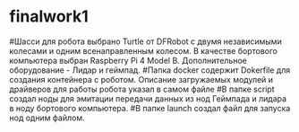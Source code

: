 # finalwork1
#Шасси для робота выбрано Turtle от DFRobot с двумя независимыми колесами и одним всенаправленным колесом. В качестве бортового компьютера выбран Raspberry Pi 4 Model B. Дополнительное оборудование - Лидар и геймпад. 
#Папка docker содержит Dokerfile для создания контейнера с роботом. Описание загружаемых модулей и драйверов для работы робота указал в самом файле
#В папке script создал ноды для эмитации передачи данных из нод Геймпада и лидара в ноду бортового компьютера.
#В папке launch создал файл для запуска нод одним файлом.
#
#
#
#
 
